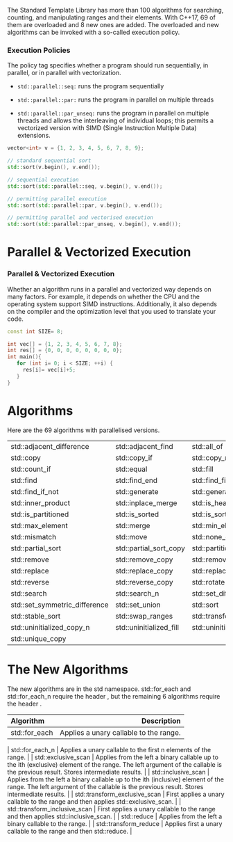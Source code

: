 The Standard Template Library has more than 100 algorithms for searching, counting, and manipulating ranges and their elements. With C++17, 69 of them are overloaded and 8 new ones are added. The overloaded and new algorithms can be invoked with a so-called execution policy.

### Execution Policies

The policy tag specifies whether a program should run sequentially, in parallel, or in parallel with vectorization.

* `std::parallel::seq:` runs the program sequentially

* `std::parallel::par:` runs the program in parallel on multiple threads

* `std::parallel::par_unseq:` runs the program in parallel on multiple threads and allows the interleaving of individual loops; this permits a vectorized version with SIMD (Single Instruction Multiple Data) extensions.

```c++
vector<int> v = {1, 2, 3, 4, 5, 6, 7, 8, 9};

// standard sequential sort
std::sort(v.begin(), v.end());

// sequential execution
std::sort(std::parallel::seq, v.begin(), v.end());

// permitting parallel execution
std::sort(std::parallel::par, v.begin(), v.end());

// permitting parallel and vectorised execution
std::sort(std::parallel::par_unseq, v.begin(), v.end());
```

# Parallel & Vectorized Execution

### Parallel & Vectorized Execution

Whether an algorithm runs in a parallel and vectorized way depends on many factors. For example, it depends on whether the CPU and the operating system support SIMD instructions. Additionally, it also depends on the compiler and​ the optimization level that you used to translate your code.

```c++
const int SIZE= 8;

int vec[] = {1, 2, 3, 4, 5, 6, 7, 8};
int res[] = {0, 0, 0, 0, 0, 0, 0, 0};
int main(){
   for (int i= 0; i < SIZE; ++i) {
     res[i]= vec[i]+5;
   }
}
```

# Algorithms

Here are the 69 algorithms with parallelised versions.



|                          |                    |             |             |
| :----------------------- | ------------------ | ----------- | ----------: |  
| std::adjacent_difference | std::adjacent_find | std::all_of |	std::any_of |
| std::copy	                    |std::copy_if	        |std::copy_n	                    | std::count |
| std::count_if	                |std::equal	            |std::fill	                    | std::fill_n |
| std::find	                    |std::find_end	        |std::find_first_of	            | std::find_if |
| std::find_if_not	            |std::generate	        |std::generate_n	                | std::includes |
| std::inner_product	            |std::inplace_merge	    |std::is_heap	                | std::is_heap_until |
| std::is_partitioned	            |std::is_sorted	        |std::is_sorted_until	        | std::lexicographical_compare |
| std::max_element	            |std::merge	            |std::min_element	            | std::minmax_element |
| std::mismatch	                |std::move	            |std::none_of	                | std::nth_element |
| std::partial_sort	            |std::partial_sort_copy	|std::partition	                | std::partition_copy |
| std::remove	                    |std::remove_copy	    |std::remove_copy_if	            | std::remove_if |
| std::replace	                |std::replace_copy	    |std::replace_copy_if	        | std::replace_if |
| std::reverse	                |std::reverse_copy	    |std::rotate	                    | std::rotate_copy |
| std::search	                    |std::search_n	        |std::set_difference	            | std::set_intersection |
| std::set_symmetric_difference	|std::set_union	        |std::sort	                    | std::stable_partition |
| std::stable_sort	            |std::swap_ranges	    |std::transform	                | std::uninitialized_copy |
| std::uninitialized_copy_n	    |std::uninitialized_fill	|std::uninitialized_fill_n	    | std::unique |
| std::unique_copy	|  |  | |


# The New Algorithms

The new algorithms are in the std namespace. std::for_each and std::for_each_n require the header <algorithm>, but the remaining 6 algorithms require the header <numeric>.

| Algorithm 	|	Description |
| :------------ | ----------------: |
| std::for_each | Applies a unary callable to the range. |

| std::for_each_n | Applies a unary callable to the first n elements of the range. |
| std::exclusive_scan |	Applies from the left a binary callable up to the ith (exclusive) element of the range. The left argument of the callable is the previous result. Stores intermediate results. |
| std::inclusive_scan |	Applies from the left a binary callable up to the ith (inclusive) element of the range. The left argument of the callable is the previous result. Stores intermediate results. |
| std::transform_exclusive_scan |	First applies a unary callable to the range and then applies std::exclusive_scan. |
| std::transform_inclusive_scan |	First applies a unary callable to the range and then applies std::inclusive_scan. |
| std::reduce  | 	Applies from the left a binary callable to the range. |
| std::transform_reduce |	Applies first a unary callable to the range and then std::reduce. |
















